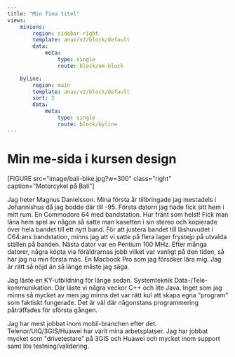 ```yaml
---
title: "Min fina titel"
views:
    minions:
        region: sidebar-right
        template: anax/v2/block/default
        data:
            meta: 
                type: single
                route: block/om-block

    byline:
        region: main
        template: anax/v2/block/default
        sort: 2
        data:
            meta: 
                type: single
                route: block/byline
---
```

Min me-sida i kursen design
=========================

[FIGURE src="image/bali-bike.jpg?w=300" class="right" caption="Motorcykel på Bali"]

Jag heter Magnus Danielsson. Mina första år tillbringade jag mestadels i Johannishus då jag bodde där till -95. Första datorn jag hade fick sitt hem i mitt rum. En Commodore 64 med bandstation. Hur fränt som helst! Fick man låna hem spel av någon så satte man kasetten i sin stereo och kopierade över hela bandet till ett nytt band. För att justera bandet till läshuvudet i C64:ans bandstation, minns jag att vi satte på flera lager frystejp på utvalda ställen på banden. Nästa dator var en Pentium 100 MHz. Efter många datorer, några köpta via föräldrarnas jobb vilket var vanligt på den tiden, så har jag nu min första mac. En Macbook Pro som jag försöker lära mig. Jag är rätt så nöjd än så länge måste jag säga.

Jag läste en KY-utbildning för länge sedan. Systemteknik Data-/Tele-kommunikation. Där läste vi några veckor C++ och lite Java. Inget som jag minns så mycket av men jag minns det var rätt kul att skapa egna "program" som faktiskt fungerade. Det är väl där någonstans programmering påträffades för sförsta gången.

Jag har mest jobbat inom mobil-branchen efter det. Telenor/UIQ/3GIS/Huawei har varit mina arbetsplatser. Jag har jobbat mycket som "drivetestare" på 3GIS och Huawei och mycket inom support samt lite testning/validering.
